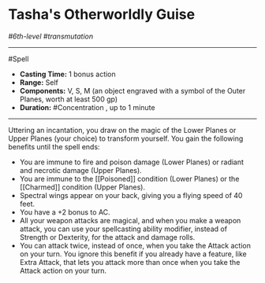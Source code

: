 # Tasha's Otherworldly Guise
*#6th-level #transmutation*
___ 
#Spell
- **Casting Time:** 1 bonus action
- **Range:** Self
- **Components:** V, S, M (an object engraved with a symbol of the Outer Planes, worth at least 500 gp)
- **Duration:** #Concentration , up to 1 minute
---
Uttering an incantation, you draw on the magic of the Lower Planes or Upper Planes (your choice) to transform yourself. You gain the following benefits until the spell ends:

- You are immune to fire and poison damage (Lower Planes) or radiant and necrotic damage (Upper Planes).
- You are immune to the [[Poisoned]] condition (Lower Planes) or the [[Charmed]] condition (Upper Planes).
- Spectral wings appear on your back, giving you a flying speed of 40 feet.
- You have a +2 bonus to AC.
- All your weapon attacks are magical, and when you make a weapon attack, you can use your spellcasting ability modifier, instead of Strength or Dexterity, for the attack and damage rolls.
- You can attack twice, instead of once, when you take the Attack action on your turn. You ignore this benefit if you already have a feature, like Extra Attack, that lets you attack more than once when you take the Attack action on your turn.